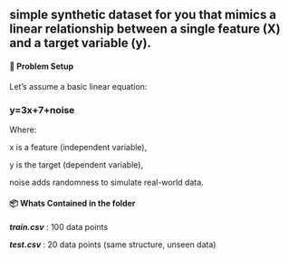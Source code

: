 ## simple synthetic dataset for you that mimics a linear relationship between a single feature (X) and a target variable (y).

#### 📌 Problem Setup

Let’s assume a basic linear equation:

### y=3x+7+noise

Where:

x is a feature (independent variable),

y is the target (dependent variable),

noise adds randomness to simulate real-world data.

#### 📦 Whats Contained in the folder

**_train.csv_** : 100 data points

**_test.csv_** : 20 data points (same structure, unseen data)

